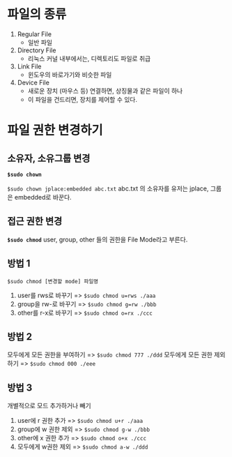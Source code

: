 # 파일의 종류
1. Regular File
    - 일반 파일
2. Directory File
    - 리눅스 커널 내부에서는, 디렉토리도 파일로 취급
3. Link File
    - 윈도우의 바로가기와 비슷한 파일
4. Device File
    - 새로운 장치 (마우스 등) 연결하면, 상징물과 같은 파일이 하나
    - 이 파일을 건드리면, 장치를 제어할 수 있다.

# 파일 권한 변경하기

## 소유자, 소유그룹 변경

**`$sudo chown`**

`$sudo chown jplace:embedded abc.txt`
abc.txt 의 소유자를 유저는 jplace, 그룹은 embedded로 바꾼다.

## 접근 권한 변경

**`$sudo chmod`**
user, group, other 들의 권한을 File Mode라고 부른다.

## 방법 1

`$sudo chmod [변경할 mode] 파일명`
1. user를 rws로 바꾸기 => `$sudo chmod u=rws ./aaa`
2. group을 rw-로 바꾸기 => `$sudo chmod g=rw ./bbb`
3. other를 r-x로 바꾸기 => `$sudo chmod o=rx ./ccc`

## 방법 2

모두에게 모든 권한을 부여하기 => `$sudo chmod 777 ./ddd`
모두에게 모든 권한 제외하기 => `$sudo chmod 000 ./eee`

## 방법 3

개별적으로 모드 추가하거나 빼기
1. user에 r 권한 추가 => `$sudo chmod u+r ./aaa`
2. group에 w 권한 제외 => `$sudo chmod g-w ./bbb`
3. other에 x 권한 추가 => `$sudo chmod o+x ./ccc`
4. 모두에게 w권한 제외 => `$sudo chmod a-w ./ddd`